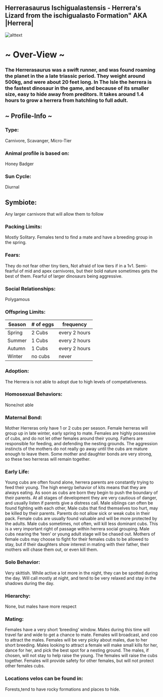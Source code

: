 ## Herrerasaurus Ischigualastensis - Herrera's Lizard from the ischigualasto Formation" AKA |Herrera|


![alttext](https://cdn.discordapp.com/attachments/938315531029741589/943729257786527764/herrera.png)

# ~ Over-View ~
### The Herrerasaurus was a swift runner, and was found roaming the planet in the a late triassic period. They weight around 500kg, and were about 20 feet long. In The Isle the herrera is the fastest dinosaur in the game, and because of its smaller size, easy to hide away from preditors. It takes around 1.4 hours to grow a herrera from hatchling to full adult. 
## ~ Profile-Info ~
### Type:
Carnivore, Scavanger, Micro-Tier
### Animal profile is based on:
Honey Badger
### Sun Cycle:
Diurnal
## Symbiote:
Any larger carnivore that will allow them to follow
### Packing Limits:
Mostly Solitary. Females tend to find a mate and have a breeding group in the spring. 
### Fears:
They do not fear other tiny tiers, Not afraid of low tiers if in a 1v1. Semi-fearful of mid and apex carnivores, but their bold nature sometimes gets the best of them. Fearful of larger dinosaurs being aggressive. 
### Social Relationships:
Polygamous
### Offspring Limits:
| Season | # of eggs | frequency | 
| ------------- | ------------- | ------------- |
| Spring  | 2 Cubs | every 2 hours |
| Summer  | 1 Cubs  | every 2 hours |
| Autumn  | 1 Cubs  | every 2 hours |
| Winter  | no cubs  | never 
### Adoption:
The Herrera is not able to adopt due to high levels of competativeness. 
### Homosexual Behaviors:
None/not able
### Maternal Bond:
Mother Herreras only have 1 or 2 cubs per season. Female herreras will group up in late winter, early spring to mate. Females are highly possessive of cubs, and do not let other females around their young. Fathers are responsible for feeding, and defending the nesting grounds. The aggression instincts of the mothers do not really go away until the cubs are mature enough to leave them. Some mother and daughter bonds are very strong, so these two herreras will remain together. 
### Early Life:
Young cubs are often found alone, herrera parents are constantly trying to feed their young. The high energy behavior of kits means that they are always eating. As soon as cubs are born they begin to push the boundary of their parents. At all stages of development they are very cautious of danger, and usually listen if parents give a distress call. Male siblings can often be found fighting with each other, Male cubs that find themselves too hurt, may be killed by their parents. Parents do not allow sick or weak cubs in their pack. Female cubs are usually found valuable and will be more protected by the adults. Male cubs sometimes, not often, will kill less dominant cubs. This is a very important right of passage within herrera social grouping. Male cubs nearing the ‘teen’ or young adult stage will be chased out. Mothers of female cubs may choose to fight for their females cubs to be allowed to stay, but if their daughters show interest in mating with their father, their mothers will chase them out, or even kill them.
### Solo Behavior:
Very skittish. While active a lot more in the night, they can be spotted during the day. Will call mostly at night, and tend to be very relaxed and stay in the shadows during the day.
### Hierarchy:
None, but males have more respect
### Mating:
Females have a very short ‘breeding’ window. Males during this time will travel far and wide to get a chance to mate. Females will broadcast, and coo to attract the males. Females will be very picky about males, due to her short breeding. Males looking to attract a female will make small kills for her, dance for her, and pick the best spot for a nesting ground. The males, if chosen, will not stay to help raise the young. The females will raise the cubs together. Females will provide safety for other females, but will not protect other females cubs. 
### Locations velos can be found in:
Forests,tend to have rocky formations and places to hide. 